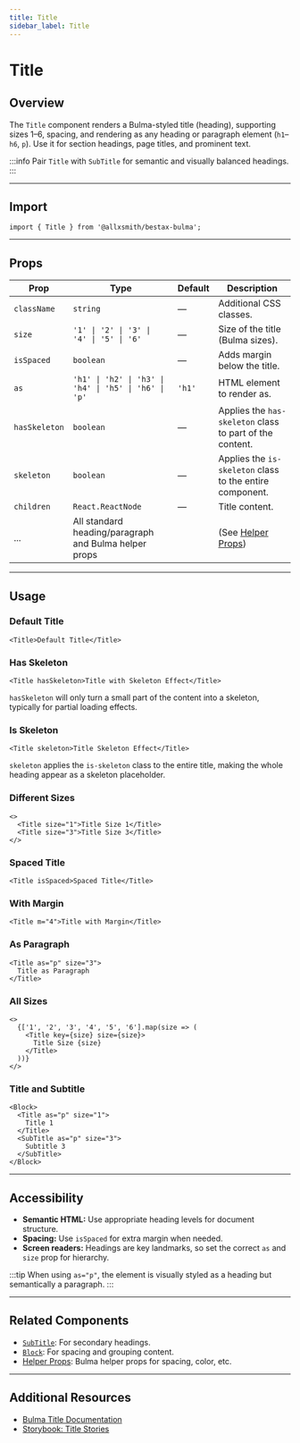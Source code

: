 ```yaml
---
title: Title
sidebar_label: Title
---
```


# Title

## Overview

The `Title` component renders a Bulma-styled title (heading), supporting sizes 1–6, spacing, and rendering as any heading or paragraph element (`h1`–`h6`, `p`). Use it for section headings, page titles, and prominent text.

:::info
Pair `Title` with `SubTitle` for semantic and visually balanced headings.
:::

---

## Import

```tsx
import { Title } from '@allxsmith/bestax-bulma';
```

---

## Props

| Prop          | Type                                                  | Default | Description                                              |
| ------------- | ----------------------------------------------------- | ------- | -------------------------------------------------------- |
| `className`   | `string`                                              | —       | Additional CSS classes.                                  |
| `size`        | `'1' \| '2' \| '3' \| '4' \| '5' \| '6'`              | —       | Size of the title (Bulma sizes).                         |
| `isSpaced`    | `boolean`                                             | —       | Adds margin below the title.                             |
| `as`          | `'h1' \| 'h2' \| 'h3' \| 'h4' \| 'h5' \| 'h6' \| 'p'` | `'h1'`  | HTML element to render as.                               |
| `hasSkeleton` | `boolean`                                             | —       | Applies the `has-skeleton` class to part of the content. |
| `skeleton`    | `boolean`                                             | —       | Applies the `is-skeleton` class to the entire component. |
| `children`    | `React.ReactNode`                                     | —       | Title content.                                           |
| ...           | All standard heading/paragraph and Bulma helper props |         | (See [Helper Props](../helpers/usebulmaclasses))         |

---

## Usage

### Default Title

```tsx live
<Title>Default Title</Title>
```

### Has Skeleton

```tsx live
<Title hasSkeleton>Title with Skeleton Effect</Title>
```

`hasSkeleton` will only turn a small part of the content into a skeleton, typically for partial loading effects.

### Is Skeleton

```tsx live
<Title skeleton>Title Skeleton Effect</Title>
```

`skeleton` applies the `is-skeleton` class to the entire title, making the whole heading appear as a skeleton placeholder.

### Different Sizes

```tsx live
<>
  <Title size="1">Title Size 1</Title>
  <Title size="3">Title Size 3</Title>
</>
```

### Spaced Title

```tsx live
<Title isSpaced>Spaced Title</Title>
```

### With Margin

```tsx live
<Title m="4">Title with Margin</Title>
```

### As Paragraph

```tsx live
<Title as="p" size="3">
  Title as Paragraph
</Title>
```

### All Sizes

```tsx live
<>
  {['1', '2', '3', '4', '5', '6'].map(size => (
    <Title key={size} size={size}>
      Title Size {size}
    </Title>
  ))}
</>
```

### Title and Subtitle

```tsx live
<Block>
  <Title as="p" size="1">
    Title 1
  </Title>
  <SubTitle as="p" size="3">
    Subtitle 3
  </SubTitle>
</Block>
```

---

## Accessibility

- **Semantic HTML:** Use appropriate heading levels for document structure.
- **Spacing:** Use `isSpaced` for extra margin when needed.
- **Screen readers:** Headings are key landmarks, so set the correct `as` and `size` prop for hierarchy.

:::tip
When using `as="p"`, the element is visually styled as a heading but semantically a paragraph.
:::

---

## Related Components

- [`SubTitle`](./subtitle.md): For secondary headings.
- [`Block`](./block.md): For spacing and grouping content.
- [Helper Props](../helpers/usebulmaclasses.md): Bulma helper props for spacing, color, etc.

---

## Additional Resources

- [Bulma Title Documentation](https://bulma.io/documentation/elements/title/)
- [Storybook: Title Stories](https://bestax.cc/storybook/?path=/story/elements-title--default)
